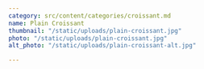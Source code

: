 ```yaml
---
category: src/content/categories/croissant.md
name: Plain Croissant
thumbnail: "/static/uploads/plain-croissant.jpg"
photo: "/static/uploads/plain-croissant.jpg"
alt_photo: "/static/uploads/plain-croissant-alt.jpg"

---
```

